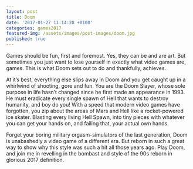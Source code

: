 ```yaml
---
layout: post
title: Doom
date: '2017-01-27 11:14:28 +0100'
categories: games2017
featured-img: /assets/images/post-images/doom.jpg
published: true
---
```


Games should be fun, first and foremost. Yes, they can be and are art. But sometimes you just want to lose yourself in exactly what video games are, games. This is what Doom sets out to do and thankfully, achieves.

At it’s best, everything else slips away in Doom and you get caught up in a whirlwind of shooting, gore and fun. You are the Doom Slayer, whose sole purpose in life hasn’t changed since he first made an appearance in 1993. He must eradicate every single spawn of Hell that wants to destroy humanity, and boy do you! With a speed that modern video games have forgotten, you zip about the areas of Mars and Hell like a rocket-powered ice skater. Blasting every living Hell Spawn, into tiny pieces with whatever you can get your hands on, and failing that, your actual own hands.

Forget your boring military orgasm-simulators of the last generation, Doom is unabashedly a video game of a different era. But reborn in such a great way to show why this style was such a hit all those years ago. Play Doom, and join me in revelling in the bombast and style of the 90s reborn in glorious 2017 definition.